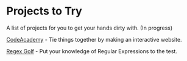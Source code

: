 # Projects to Try

A list of projects for you to get your hands dirty with. (In progress)

[CodeAcademy](https://www.codecademy.com/en/skills/make-an-interactive-website) - Tie things together by making an interactive website.

[Regex Golf](https://alf.nu/RegexGolf) - Put your knowledge of Regular Expressions to the test.
